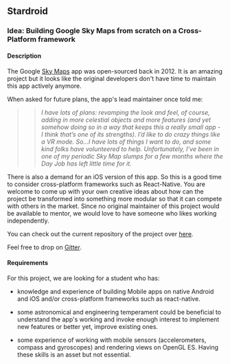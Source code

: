 
## Stardroid

### Idea: Building Google Sky Maps from scratch on a Cross-Platform framework

#### Description

The Google [Sky Maps](https://play.google.com/store/apps/details?id=com.google.android.stardroid) app was open-sourced back in 2012. It is an amazing project but it looks like the original developers don't have time to maintain this app actively anymore.

When asked for future plans, the app's lead maintainer once told me:
>>_I have lots of plans: revamping the look and feel, of course, adding in more celestial objects and more features (and yet somehow doing so in a way that keeps this a really small app - I think that’s one of its strengths). I’d like to do crazy things like a VR mode. So...I have lots of things I want to do, and some kind folks have volunteered to help. Unfortunately, I’ve been in one of my periodic Sky Map slumps for a few months where the Day Job has left little time for it._

There is also a demand for an iOS version of this app. So this is a good time to consider cross-platform frameworks such as React-Native. You are welcome to come up with your own creative ideas about how can the project be transformed into something more modular so that it can compete with others in the market. Since no original maintainer of this project would be available to mentor, we would love to have someone who likes working independently.  

You can check out the current repository of the project over [here](https://github.com/sky-map-team/stardroid).

Feel free to drop on [Gitter](https://gitter.im/GSoC-AOSSIE/Stardroid).

#### Requirements

For this project, we are looking for a student who has:

- knowledge and experience of building Mobile apps on native Android and iOS and/or cross-platform frameworks such as react-native.

- some astronomical and engineering temperament could be beneficial to understand the app's working and invoke enough interest to implement new features or better yet, improve existing ones.

- some experience of working with mobile sensors (accelerometers, compass and gyroscopes) and rendering views on OpenGL ES. Having these skills is an asset but not essential.
